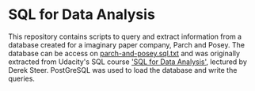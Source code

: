 # SQL for Data Analysis

This repository contains scripts to query and extract information from a database created for a imaginary paper company, Parch and Posey.
The database can be access on [parch-and-posey.sql.txt](parch-and-posey.sql.txt) and was originally extracted from Udacity's SQL course ['SQL for Data Analysis'](https://www.udacity.com/course/sql-for-data-analysis--ud198), lectured by Derek Steer.
PostGreSQL was used to load the database and write the queries.
